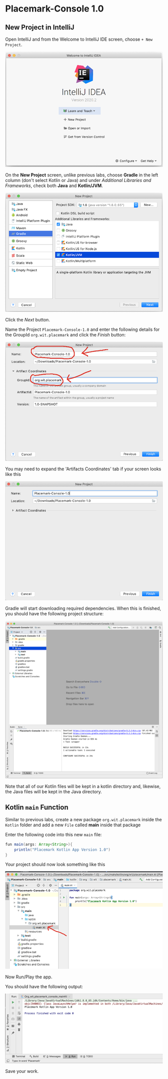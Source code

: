 # Placemark-Console 1.0

## New Project in IntelliJ

Open IntelliJ and from the Welcome to IntelliJ IDE screen, choose `+ New Project`.

![](img/s01.png)

On the **New Project** screen, unlike previous labs, choose **Gradle** in the left column (don't select Kotlin or Java) and under *Additional Libraries and Frameworks*, check both **Java** and **Kotlin/JVM**.  

![](img/s02.png)

Click the *Next* button.

Name the Project `Placemark-Console-1.0` and enter the following details for the GroupId `org.wit.placemark` and click the *Finish* button:

![](img/s03.png)

You may need to expand the 'Artifacts Coordinates' tab if your screen looks like this

![](img/s02b.png)

Gradle will start downloading required dependencies.  When this is finished, you should have the following project structure:

![](img/s04.png)

Note that all of our Kotlin files will be kept in a kotlin directory and, likewise, the Java files will be kept in the Java directory.

## Kotlin `main` Function

Similar to previous labs, create a new package `org.wit.placemark` inside the `Kotlin` folder and add a new `File` called **main** inside that package

Enter the following code into this new `main` file:

~~~java
fun main(args: Array<String>){
    println("Placemark Kotlin App Version 1.0")
}
~~~

Your project should now look something like this

![](img/s05.png)

Now Run/Play the app.

You should have the following output:

![](img/09.png)

Save your work.
